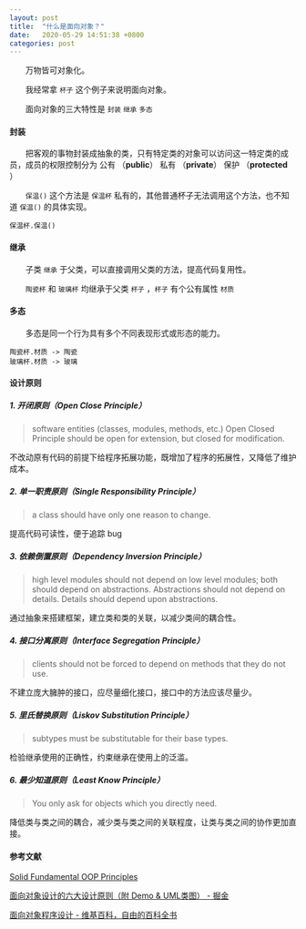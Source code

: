 ```yaml
---
layout: post
title:  "什么是面向对象？"
date:   2020-05-29 14:51:38 +0800
categories: post
---
```


　　万物皆可对象化。

　　我经常拿 `杯子` 这个例子来说明面向对象。

　　面向对象的三大特性是 `封装` `继承` `多态` 

#### 封装

　　把客观的事物封装成抽象的类，只有特定类的对象可以访问这一特定类的成员，成员的权限控制分为 公有 （**public**） 私有 （**private**） 保护 （**protected** ）

　　`保温()` 这个方法是 `保温杯` 私有的，其他普通杯子无法调用这个方法，也不知道 `保温()` 的具体实现。

```
保温杯.保温()
```

#### 继承

　　子类 `继承` 于父类，可以直接调用父类的方法，提高代码复用性。

　　`陶瓷杯` 和 `玻璃杯` 均继承于父类 `杯子` ，`杯子` 有个公有属性 `材质` 

#### 多态

　　多态是同一个行为具有多个不同表现形式或形态的能力。

```
陶瓷杯.材质 -> 陶瓷
玻璃杯.材质 -> 玻璃
```

#### 设计原则

##### 1. 开闭原则（Open Close Principle）

> software entities (classes, modules, methods, etc.) Open Closed Principle should be open for extension, but closed for modification.

不改动原有代码的前提下给程序拓展功能，既增加了程序的拓展性，又降低了维护成本。

##### 2. 单一职责原则（Single Responsibility Principle）

> a class should have only one reason to change.

提高代码可读性，便于追踪 bug

##### 3. 依赖倒置原则（Dependency Inversion Principle）

> high level modules should not depend on low level modules; both should depend on abstractions. Abstractions should not depend on details. Details should depend upon abstractions.

通过抽象来搭建框架，建立类和类的关联，以减少类间的耦合性。

##### 4. 接口分离原则（Interface Segregation Principle）

> clients should not be forced to depend on methods that they do not use.

不建立庞大臃肿的接口，应尽量细化接口，接口中的方法应该尽量少。

##### 5. 里氏替换原则（Liskov Substitution Principle）

> subtypes must be substitutable for their base types.

检验继承使用的正确性，约束继承在使用上的泛滥。

##### 6. 最少知道原则（Least Know Principle）

> You only ask for objects which you directly need.

降低类与类之间的耦合，减少类与类之间的关联程度，让类与类之间的协作更加直接。

#### 参考文献

[Solid Fundamental OOP Principles](https://deviq.com/solid/)

[面向对象设计的六大设计原则（附 Demo &amp; UML类图） - 掘金](https://juejin.im/post/5b9526c1e51d450e69731dc2)

[面向对象程序设计 - 维基百科，自由的百科全书](https://zh.wikipedia.org/wiki/%E9%9D%A2%E5%90%91%E5%AF%B9%E8%B1%A1%E7%A8%8B%E5%BA%8F%E8%AE%BE%E8%AE%A1)